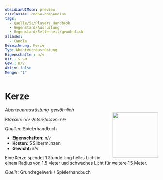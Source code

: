 ```yaml
---
obsidianUIMode: preview
cssclasses: dnd5e-compendium
tags:
  - Quelle/5e/Players_Handbook
  - Gegenstand/Ausrüstung
  - Gegenstand/Seltenheit/gewöhnlich
aliases:
  - Candle
Bezeichnung: Kerze
Typ: Abenteuerausrüstung
Eigenschaften: n/v 
Kst.: 5 SM
Gew.: n/v
Aktiv: false
Menge: "1"
---
```

# Kerze
*Abenteuerausrüstung, gewöhnlich*   
<img src="Symbolik/Gegenstände.webp" align="right" width="150">

_Klassen:_ n/v 
_Unterklassen:_  n/v

_Quellen:_ Spielerhandbuch

- **Eigenschaften**: n/v
- **Kosten**: 5 Silbermünzen
- **Gewicht:** n/v

Eine Kerze spendet 1 Stunde lang helles Licht in einem Radius von 1,5 Meter und schwaches Licht für weitere 1,5 Meter.

*Quelle:* Grundregelwerk / Spielerhandbuch